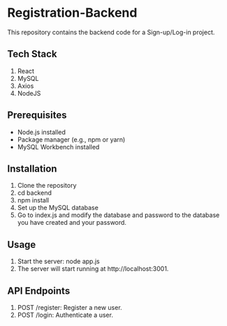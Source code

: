 # Registration-Backend

This repository contains the backend code for a Sign-up/Log-in project.

## Tech Stack

1. React
2. MySQL
3. Axios
4. NodeJS

## Prerequisites

- Node.js installed
- Package manager (e.g., npm or yarn)
- MySQL Workbench installed

## Installation

1. Clone the repository
2. cd backend
3. npm install
4. Set up the MySQL database
5. Go to index.js and modify the database and password to the database you have created and your password.

## Usage

1. Start the server: node app.js
2. The server will start running at http://localhost:3001.

## API Endpoints

1. POST /register: Register a new user.
2. POST /login: Authenticate a user.





